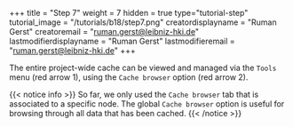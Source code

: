 +++
title = "Step 7"
weight = 7
hidden = true
type="tutorial-step"
tutorial_image = "/tutorials/b18/step7.png"
creatordisplayname = "Ruman Gerst"
creatoremail = "ruman.gerst@leibniz-hki.de"
lastmodifierdisplayname = "Ruman Gerst"
lastmodifieremail = "ruman.gerst@leibniz-hki.de"
+++

The entire project-wide cache can be viewed and managed via the `Tools` menu (red arrow 1), using the `Cache browser` option (red arrow 2). 

{{< notice info >}}
So far, we only used the `Cache browser` tab that is associated to a specific node. The global `Cache browser` option is useful for browsing through all data that has been cached.
{{< /notice >}}
